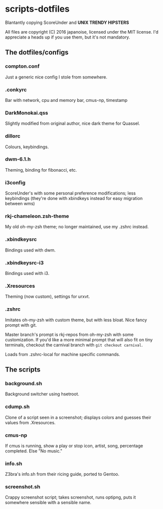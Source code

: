 # scripts-dotfiles
Blantantly copying ScoreUnder and **UNIX TRENDY HIPSTERS**

All files are copyright (C) 2016 japanoise, licensed under the MIT license. I'd appreciate a heads up if you use them, but it's
not mandatory.

## The dotfiles/configs
### compton.conf
Just a generic nice config I stole from somewhere.

### .conkyrc
Bar with network, cpu and memory bar, cmus-np, timestamp

### DarkMonokai.qss
Slightly modified from original author, nice dark theme for Quassel.

### dillorc
Colours, keybindings.

### dwm-6.1.h
Theming, binding for fibonacci, etc.

### i3config
ScoreUnder's with some personal preference modifications; less keybindings (they're done with xbindkeys instead for easy migration between wms)

### rkj-chameleon.zsh-theme
My old oh-my-zsh theme; no longer maintained, use my .zshrc instead.

### .xbindkeysrc
Bindings used with dwm.

### .xbindkeysrc-i3
Bindings used with i3.

### .Xresources
Theming (now custom), settings for urxvt.

### .zshrc
Imitates oh-my-zsh with custom theme, but with less bloat. Nice fancy prompt with git. 

Master branch's prompt is rkj-repos from oh-my-zsh with some customization.
If you'd like a more minimal prompt that will also fit on tiny terminals, checkout the carnival branch with `git checkout carnival`.

Loads from .zshrc-local for machine specific commands.

## The scripts
### background.sh
Background switcher using hsetroot.

### cdump.sh
Clone of a script seen in a screenshot; displays colors and guesses their values from .Xresources.

### cmus-np
If cmus is running, show a play or stop icon, artist, song, percentage completed. Else "No music."

### info.sh
Z3bra's info.sh from their ricing guide, ported to Gentoo.

### screenshot.sh
Crappy screenshot script; takes screenshot, runs optipng, puts it somewhere sensible with a sensible name.

